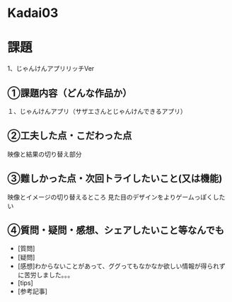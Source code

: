 # Kadai03


# 課題　 

1、じゃんけんアプリリッチVer

## ①課題内容（どんな作品か）

１、じゃんけんアプリ（サザエさんとじゃんけんできるアプリ）


## ②工夫した点・こだわった点

映像と結果の切り替え部分

## ③難しかった点・次回トライしたいこと(又は機能)

映像とイメージの切り替えるところ
見た目のデザインをよりゲームっぽくしたい

## ④質問・疑問・感想、シェアしたいこと等なんでも

- [質問]
- [疑問]
- [感想]わからないことがあって、ググってもなかなか欲しい情報が得られずに苦労しました。。。
- [tips]
- [参考記事]
